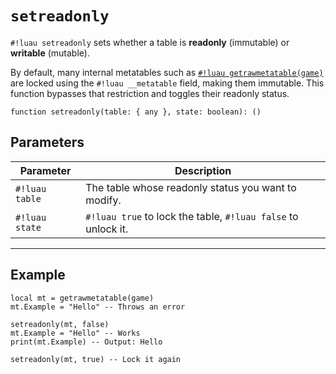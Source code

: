 # `setreadonly`

`#!luau setreadonly` sets whether a table is **readonly** (immutable) or **writable** (mutable).

By default, many internal metatables such as [`#!luau getrawmetatable(game)`](./getrawmetatable.md) are locked using the `#!luau __metatable` field, making them immutable. This function bypasses that restriction and toggles their readonly status.

```luau
function setreadonly(table: { any }, state: boolean): ()
```

## Parameters

| Parameter        | Description                                              |
|------------------|----------------------------------------------------------|
| `#!luau table`   | The table whose readonly status you want to modify.     |
| `#!luau state`   | `#!luau true` to lock the table, `#!luau false` to unlock it.         |

---

## Example

```luau title="Unlocking a metatable" linenums="1"
local mt = getrawmetatable(game)
mt.Example = "Hello" -- Throws an error

setreadonly(mt, false)
mt.Example = "Hello" -- Works
print(mt.Example) -- Output: Hello

setreadonly(mt, true) -- Lock it again

```
